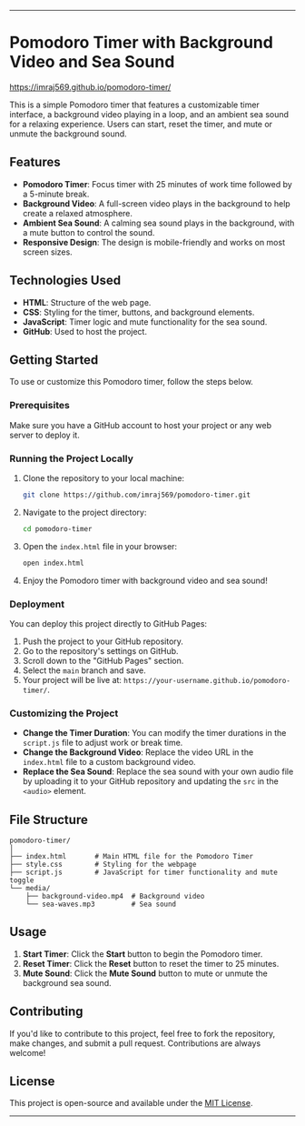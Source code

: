 
---

# Pomodoro Timer with Background Video and Sea Sound 
https://imraj569.github.io/pomodoro-timer/

This is a simple Pomodoro timer that features a customizable timer interface, a background video playing in a loop, and an ambient sea sound for a relaxing experience. Users can start, reset the timer, and mute or unmute the background sound.

## Features
- **Pomodoro Timer**: Focus timer with 25 minutes of work time followed by a 5-minute break.
- **Background Video**: A full-screen video plays in the background to help create a relaxed atmosphere.
- **Ambient Sea Sound**: A calming sea sound plays in the background, with a mute button to control the sound.
- **Responsive Design**: The design is mobile-friendly and works on most screen sizes.

## Technologies Used
- **HTML**: Structure of the web page.
- **CSS**: Styling for the timer, buttons, and background elements.
- **JavaScript**: Timer logic and mute functionality for the sea sound.
- **GitHub**: Used to host the project.

## Getting Started

To use or customize this Pomodoro timer, follow the steps below.

### Prerequisites

Make sure you have a GitHub account to host your project or any web server to deploy it.

### Running the Project Locally

1. Clone the repository to your local machine:
   ```bash
   git clone https://github.com/imraj569/pomodoro-timer.git
   ```

2. Navigate to the project directory:
   ```bash
   cd pomodoro-timer
   ```

3. Open the `index.html` file in your browser:
   ```bash
   open index.html
   ```

4. Enjoy the Pomodoro timer with background video and sea sound!

### Deployment

You can deploy this project directly to GitHub Pages:

1. Push the project to your GitHub repository.
2. Go to the repository's settings on GitHub.
3. Scroll down to the "GitHub Pages" section.
4. Select the `main` branch and save.
5. Your project will be live at: `https://your-username.github.io/pomodoro-timer/`.

### Customizing the Project

- **Change the Timer Duration**: You can modify the timer durations in the `script.js` file to adjust work or break time.
- **Change the Background Video**: Replace the video URL in the `index.html` file to a custom background video.
- **Replace the Sea Sound**: Replace the sea sound with your own audio file by uploading it to your GitHub repository and updating the `src` in the `<audio>` element.

## File Structure

```
pomodoro-timer/
│
├── index.html       # Main HTML file for the Pomodoro Timer
├── style.css        # Styling for the webpage
├── script.js        # JavaScript for timer functionality and mute toggle
└── media/
    ├── background-video.mp4  # Background video
    └── sea-waves.mp3         # Sea sound
```

## Usage

1. **Start Timer**: Click the **Start** button to begin the Pomodoro timer.
2. **Reset Timer**: Click the **Reset** button to reset the timer to 25 minutes.
3. **Mute Sound**: Click the **Mute Sound** button to mute or unmute the background sea sound.

## Contributing

If you'd like to contribute to this project, feel free to fork the repository, make changes, and submit a pull request. Contributions are always welcome!

## License

This project is open-source and available under the [MIT License](LICENSE).

---

